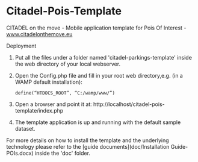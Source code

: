 Citadel-Pois-Template
=====================

CITADEL on the move - Mobile application template for Pois Of Interest - www.citadelonthemove.eu

Deployment

1.  Put all the files under a folder named 'citadel-parkings-template' inside the web directory of your local webserver.
2.  Open the Config.php file and fill in your root web directory,e.g. (in a WAMP default installation): 

        define(“HTDOCS_ROOT”, “C:/wamp/www/”)
3.  Open a browser and point it at: http://localhost/citadel-pois-template/index.php
4.  The template application is up and running with the default sample dataset.

For more details on how to install the template and the underlying technology please refer to the 
[guide documents](doc/Installation Guide-POIs.docx) inside the 'doc' folder. 